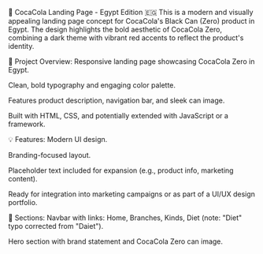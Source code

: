 🥤 CocaCola Landing Page - Egypt Edition 🇪🇬
This is a modern and visually appealing landing page concept for CocaCola's Black Can (Zero) product in Egypt. The design highlights the bold aesthetic of CocaCola Zero, combining a dark theme with vibrant red accents to reflect the product's identity.

🚀 Project Overview:
Responsive landing page showcasing CocaCola Zero in Egypt.

Clean, bold typography and engaging color palette.

Features product description, navigation bar, and sleek can image.

Built with HTML, CSS, and potentially extended with JavaScript or a framework.

💡 Features:
Modern UI design.

Branding-focused layout.

Placeholder text included for expansion (e.g., product info, marketing content).

Ready for integration into marketing campaigns or as part of a UI/UX design portfolio.

📌 Sections:
Navbar with links: Home, Branches, Kinds, Diet (note: "Diet" typo corrected from "Daiet").

Hero section with brand statement and CocaCola Zero can image.

